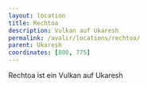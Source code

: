 ```yaml
---
layout: location
title: Rechtoa
description: Vulkan auf Ukaresh
permalink: /avalir/locations/rechtoa/
parent: Ukaresh
coordinates: [800, 775]
---
```


Rechtoa ist ein Vulkan auf Ukaresh
